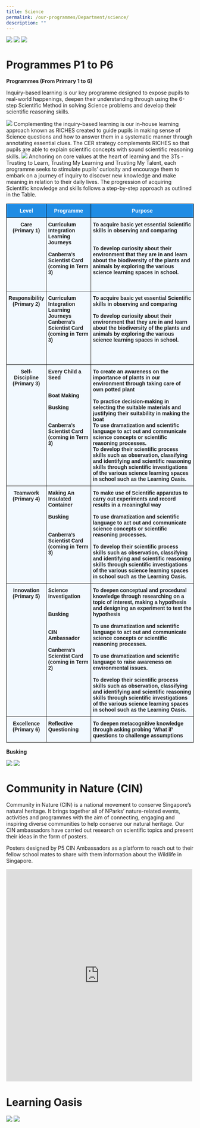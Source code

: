 ```yaml
---
title: Science
permalink: /our-programmes/Department/science/
description: ""
---
```


![](/images/Science%20Banner.png)
![](/images/Science%20Vision.png)
![](/images/Science%20Mission.png)

# Programmes P1 to P6
**Programmes (From Primary 1 to 6)**

Inquiry-based learning is our key programme designed to expose pupils to real-world happenings, deepen their understanding through using the 6-step Scientific Method in solving Science problems and develop their scientific reasoning skills. 

![](/images/Science%20Scientific%20Method.png)
Complementing the inquiry-based learning is our in-house learning approach known as RICHES created to guide pupils in making sense of Science questions and how to answer them in a systematic manner through annotating essential clues. The CER strategy complements RICHES so that pupils are able to explain scientific concepts with sound scientific reasoning skills.
![](/images/riches.png)
Anchoring on core values at the heart of learning and the 3Ts -Trusting to Learn, Trusting My Learning and Trusting My Talent, each programme seeks to stimulate pupils’ curiosity and encourage them to embark on a journey of inquiry to discover new knowledge and make meaning in relation to their daily lives. The progression of acquiring Scientific knowledge and skills follows a step-by-step approach as outlined in the Table.

<style type="text/css">
.tg  {border-collapse:collapse;border-spacing:0;}
.tg td{border-color:black;border-style:solid;border-width:1px;font-family:Arial, sans-serif;font-size:14px;
  overflow:hidden;padding:10px 5px;word-break:normal;}
.tg th{border-color:black;border-style:solid;border-width:1px;font-family:Arial, sans-serif;font-size:14px;
  font-weight:normal;overflow:hidden;padding:10px 5px;word-break:normal;}
.tg .tg-ztbg{background-color:#1F8CE4;color:#FFF;font-weight:bold;text-align:center;vertical-align:top}
.tg .tg-qgp6{background-color:#F2F9FF;font-weight:bold;text-align:center;vertical-align:top}
.tg .tg-6j7g{background-color:#F2F9FF;font-weight:bold;text-align:left;vertical-align:top}
</style>
<table class="tg">
<thead>
  <tr>
    <th class="tg-ztbg"><span style="color:white">Level</span></th>
    <th class="tg-ztbg"><span style="color:white">Programme</span></th>
    <th class="tg-ztbg"><span style="color:white">Purpose</span></th>
  </tr>
</thead>
<tbody>
  <tr>
    <td class="tg-qgp6">Care<br>(Primary 1)</td>
    <td class="tg-6j7g">Curriculum Integration<br>Learning Journeys<br> <br>Canberra’s Scientist Card<br>(coming in Term 3)<br> <br> <br> </td>
    <td class="tg-6j7g">To acquire basic yet essential Scientific skills in observing and comparing<br> <br> <br>To develop curiosity about their environment that they are in and learn about the biodiversity of the plants and animals by exploring the various science learning spaces in school.<br></td>
  </tr>
  <tr>
    <td class="tg-qgp6">Responsibility<br>(Primary 2)</td>
    <td class="tg-6j7g">Curriculum Integration Learning Journeys<br>Canberra’s Scientist Card<br>(coming in Term 3)<br> <br> <br> <br> </td>
    <td class="tg-6j7g">To acquire basic yet essential Scientific skills in observing and comparing<br> <br>To develop curiosity about their environment that they are in and learn about the biodiversity of the plants and animals by exploring the various science learning spaces in school.<br> <br> </td>
  </tr>
  <tr>
    <td class="tg-qgp6">Self-Discipline<br>(Primary 3)</td>
    <td class="tg-6j7g">Every Child a Seed<br><br><br>Boat Making<br> <br>Busking<br> <br> <br>Canberra’s Scientist Card<br>(coming in Term 3)<br> </td>
    <td class="tg-6j7g">To create an awareness on the importance of plants in our environment through taking care of own potted plant<br><br>To practice decision-making in selecting the suitable materials and justifying their suitability in making the boat<br>To use dramatization and scientific language to act out and communicate science concepts or scientific reasoning processes.<br>To develop their scientific process skills such as observation, classifying and identifying and scientific reasoning skills through scientific investigations of the various science learning spaces in school such as the Learning Oasis.</td>
  </tr>
  <tr>
    <td class="tg-qgp6">Teamwork<br>(Primary 4)</td>
    <td class="tg-6j7g">Making An Insulated Container<br> <br>Busking<br> <br> <br>Canberra’s Scientist Card<br>(coming in Term 3)<br> </td>
    <td class="tg-6j7g">To make use of Scientific apparatus to carry out experiments and record results in a meaningful way<br> <br>To use dramatization and scientific language to act out and communicate science concepts or scientific reasoning processes.<br> <br>To develop their scientific process skills such as observation, classifying and identifying and scientific reasoning skills through scientific investigations of the various science learning spaces in school such as the Learning Oasis.</td>
  </tr>
  <tr>
    <td class="tg-qgp6">Innovation<br>(Primary 5)</td>
    <td class="tg-6j7g">Science Investigation<br> <br> <br>Busking<br> <br> <br>CIN Ambassador<br> <br>Canberra’s Scientist Card<br>(coming in Term 2)<br> </td>
    <td class="tg-6j7g">To deepen conceptual and procedural knowledge through researching on a topic of interest, making a hypothesis and designing an experiment to test the hypothesis<br> <br>To use dramatization and scientific language to act out and communicate science concepts or scientific reasoning processes.<br> <br>To use dramatization and scientific language to raise awareness on environmental issues.<br> <br>To develop their scientific process skills such as observation, classifying and identifying and scientific reasoning skills through scientific investigations of the various science learning spaces in school such as the Learning Oasis.</td>
  </tr>
  <tr>
    <td class="tg-qgp6">Excellence<br>(Primary 6)</td>
    <td class="tg-6j7g">Reflective Questioning</td>
    <td class="tg-6j7g">To deepen metacognitive knowledge through asking probing ‘What if’ questions to challenge assumptions</td>
  </tr>
</tbody>
</table>

**Busking**

![](/images/Busking%201.png)
![](/images/Busking%2002.jpg)

# Community in Nature (CIN)
Community in Nature (CIN) is a national movement to conserve Singapore’s natural heritage. It brings together all of NParks’ nature-related events, activities and programmes with the aim of connecting, engaging and inspiring diverse communities to help conserve our natural heritage. Our CIN ambassadors have carried out research on scientific topics and present their ideas in the form of posters.

Posters designed by P5 CIN Ambassadors as a platform to reach out to their fellow school mates to share with them information about the Wildlife in Singapore.

<iframe allowfullscreen="true" height="569" width="500" frameborder="0" src="https://docs.google.com/presentation/d/e/2PACX-1vRfQoRIlmZvGe0850fCThcgFd6oT6BnLkK2ZdVmPknikWwuPV0Ws4Jl1xIJJy-k5jIIl6FJQ2YTimLW/embed?start=true&amp;loop=false&amp;delayms=3000"></iframe>


# Learning Oasis 

![](/images/THE%20LEARNING%20OASIS_Pg%201.png)
![](/images/THE%20LEARNING%20OASIS_Pg%202.png)
